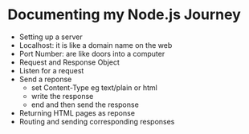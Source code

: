 # Documenting my Node.js Journey

- Setting up a server
- Localhost: it is like a domain name on the web
- Port Number: are like doors into a computer
- Request and Response Object
- Listen for a request
- Send a reponse
  - set Content-Type eg text/plain or html
  - write the response
  - end and then send the response
- Returning HTML pages as reponse
- Routing and sending corresponding responses
